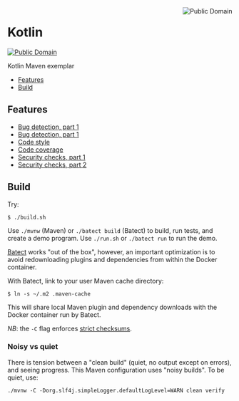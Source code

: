 <a href="LICENSE.md">
<img src="https://unlicense.org/pd-icon.png" alt="Public Domain" align="right"/>
</a>

# Kotlin

[![Public Domain](https://img.shields.io/badge/license-Unlicense-blue.svg)](http://unlicense.org/)

Kotlin Maven exemplar

* [Features](#features)
* [Build](#build)

## Features

* [Bug detection, part 1](https://github.com/detekt/detekt)
* [Bug detection, part 1](https://github.com/spotbugs/spotbugs-maven-plugin)
* [Code style](https://github.com/gantsign/ktlint-maven-plugin)
* [Code coverage](https://www.eclemma.org/jacoco/trunk/doc/maven.html)
* [Security checks, part 1](https://github.com/jeremylong/DependencyCheck)
* [Security checks, part 2](https://github.com/find-sec-bugs/find-sec-bugs)

## Build

Try:

```
$ ./build.sh
```

Use `./mvnw` (Maven) or `./batect build` (Batect) to build, run tests, and
create a demo program.  Use `./run.sh` or `./batect run` to run the demo.

[Batect](https://batect.dev/) works "out of the box", however, an important
optimization is to avoid redownloading plugins and dependencies from within
the Docker container.

With Batect, link to your user Maven cache directory:

```
$ ln -s ~/.m2 .maven-cache
```

This will share local Maven plugin and dependency downloads with the Docker
container run by Batect.

_NB_: the `-C` flag enforces
[strict checksums](https://snyk.io/blog/10-maven-security-best-practices/).

### Noisy vs quiet

There is tension between a "clean build" (quiet, no output except on errors),
and seeing progress.  This Maven configuration uses "noisy builds".  To be
quiet, use:


```shell script
./mvnw -C -Dorg.slf4j.simpleLogger.defaultLogLevel=WARN clean verify
```
